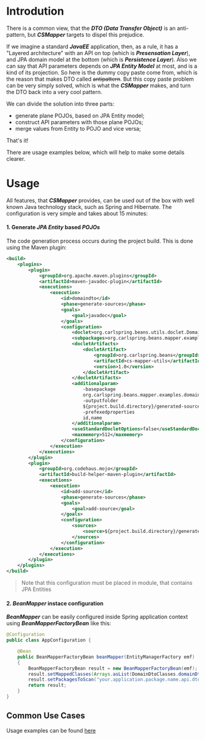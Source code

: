 # Introdution

There is a common view, that the **_DTO (Data Transfer Object)_**  is an anti-pattern, but **_CSMapper_** targets to dispel this prejudice.

If we imagine a standard **_JavaEE_** application, then, as a rule, it has a "Layered architecture" with an API on top (which is **_Presensation Layer_**), and JPA domain model at the bottom (which is **_Persistence Layer_**). Also we can say that API parameters depends on **_JPA Entity Model_** at most, and is a kind of its projection. So here is the dummy copy paste come from, which is the reason that makes DTO called ~~antipattern~~. But this copy paste problem can be very simply solved, which is what the **_CSMapper_** makes, and turn the DTO back into a very cool pattern.

We can divide the solution into three parts:
* generate plane POJOs, based on JPA Entity model;
* construct API parameters with those plane POJOs;
* merge values from Entity to POJO and vice versa;

That's it! 

There are usage examples below, which will help to make some details clearer.

# Usage

All features, that **_CSMapper_** provides, can be used out of the box with well known Java technology stack, such as Spring and Hibernate. The configuration is very simple and takes about 15 minutes:

#### 1. Generate **_JPA Entity_** based **_POJOs_**

The code generation process occurs during the project build. This is done using the Maven plugin:

```xml
<build>
	<plugins>
		<plugin>
			<groupId>org.apache.maven.plugins</groupId>
			<artifactId>maven-javadoc-plugin</artifactId>
			<executions>
				<execution>
					<id>domaindto</id>
					<phase>generate-sources</phase>
					<goals>
						<goal>javadoc</goal>
					</goals>
					<configuration>
						<doclet>org.carlspring.beans.utils.doclet.DomainDtoDoclet</doclet>
						<subpackages>org.carlspring.beans.mapper.examples.domain</subpackages>
						<docletArtifacts>
							<docletArtifact>
								<groupId>org.carlspring.beans</groupId>
								<artifactId>cs-mapper-utils</artifactId>
								<version>1.0</version>
							</docletArtifact>
						</docletArtifacts>
						<additionalparam>
							-basepackage
							org.carlspring.beans.mapper.examples.domain
							-outputfolder
							${project.build.directory}/generated-sources
							-prefexedproperties
							id,name
						</additionalparam>
						<useStandardDocletOptions>false</useStandardDocletOptions>
						<maxmemory>512</maxmemory>
					</configuration>
				</execution>
			</executions>
		</plugin>
		<plugin>
			<groupId>org.codehaus.mojo</groupId>
			<artifactId>build-helper-maven-plugin</artifactId>
			<executions>
				<execution>
					<id>add-source</id>
					<phase>generate-sources</phase>
					<goals>
						<goal>add-source</goal>
					</goals>
					<configuration>
						<sources>
							<source>${project.build.directory}/generated-sources</source>
						</sources>
					</configuration>
				</execution>
			</executions>
		</plugin>
	</plugins>
</build>
```
> Note that this configuration must be placed in module, that contains JPA Entities

#### 2. **_BeanMapper_** instace configuration

**_BeanMapper_** can be easily configured inside Spring application context using **_BeanMapperFactoryBean_** like this:

```java
@Configuration
public class AppConfiguration {

    @Bean
    public BeanMapperFactoryBean beanMapper(EntityManagerFactory emf)
    {
        BeanMapperFactoryBean result = new BeanMapperFactoryBean(emf);
        result.setMappedClasses(Arrays.asList(DomainDtoClasses.domainDtoClasses));
        result.setPackagesToScan("your.application.package.name.api.dto");
        return result;
    }
}

```

## Common Use Cases

Usage examples can be found [here](https://github.com/sbespalov/cs-mapper/tree/master/cs-mapper-examples)
